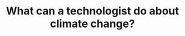 ---
title: What can a technologist do about climate change?
url: 'http://worrydream.com/ClimateChange/'
categories: []
tags:
  - developers
description: >
  Amazing article, full of data and advice for people in tech on where they can
  make a difference.
image: null
blueprint: action

---